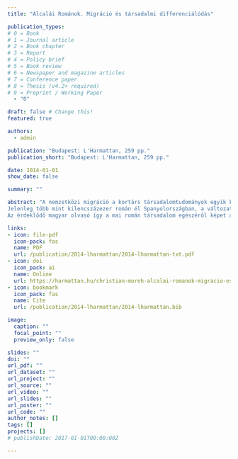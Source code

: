 ```yaml
---
title: "Alcalái Románok. Migráció és társadalmi differenciálódás"

publication_types:
# 0 = Book
# 1 = Journal article
# 2 = Book chapter
# 3 = Report
# 4 = Policy brief
# 5 = Book review
# 6 = Newspaper and magazine articles
# 7 = Conference paper
# 8 = Thesis (v4.2+ required)
# 9 = Preprint / Working Paper
  - "0"

draft: false # Change this!
featured: true

authors:
  - admin

publication: "Budapest: L'Harmattan, 259 pp."
publication_short: "Budapest: L'Harmattan, 259 pp."

date: 2014-01-01
show_date: false

summary: ""

abstract: "A nemzetközi migráció a kortárs társadalomtudományok egyik központi kérdésköre, a Romániához köthető népvándorlás pedig az Európán belüli migrációs folyamatok egyik fő jelensége. Jelen kötet e komplex kutatási területet ismerteti meg az olvasóval a románok migrációjának sajátos esetén keresztül.
Jelenleg több mint kilencszázezer román él Spanyolországban, a változatos társadalmi hátterű migránsok különböző okokból döntöttek a kivándorlás mellett, és különféleképp ítélik meg jövőjüket is. Már sokan megállapították, hogy a román migráció „totális társadalmi tény”, a társadalom valamennyi rétegét átfogó jelenség. Általa „leolvasható a román társadalom múltja és jövője, történelme, lehetőségei és problémái”. Az Alcalái románok ezen összetett társadalmi valóság „leolvasására” tesz kísérletet egy spanyolországi bevándorló „közösség” vizsgálatával.
Az érdeklődő magyar olvasó így a mai román társadalom egészéről képet alkothat, megismerkedhet a migrációkutatás antropológiai szemléletével és a tudományág jelen állásával. Ugyanakkor az útleírások kedvelői is örömet lelhetnek a szövegben, mely elkalauzolja az olvasót a migránslét rejtelmeibe, saját élettörténeteiken keresztül nyújtva betekintést a migránsok mindennapjaiba."

links:
- icon: file-pdf
  icon-pack: fas
  name: PDF
  url: /publication/2014-lharmattan/2014-lharmattan-txt.pdf
- icon: doi
  icon_pack: ai
  name: Online
  url: https://harmattan.hu/christian-moreh-alcalai-romanok-migracio-es-tarsadalmi-differencialodas-789
- icon: bookmark
  icon_pack: fas
  name: Cite
  url: /publication/2014-lharmattan/2014-lharmattan.bib

image:
  caption: ""
  focal_point: ""
  preview_only: false

slides: ""
doi: ""
url_pdf: ""
url_dataset: ""
url_project: ""
url_source: ""
url_video: ""
url_slides: ""
url_poster: ""
url_code: ""
author_notes: []
tags: []
projects: []
# publishDate: 2017-01-01T00:00:00Z

---
```

